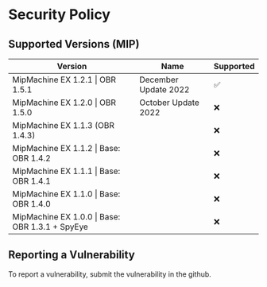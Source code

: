 # Security Policy

## Supported Versions (MIP)

| Version | Name | Supported |
| - | - | - |
| MipMachine EX 1.2.1 \| OBR 1.5.1 | December Update 2022 | :white_check_mark: |
| MipMachine EX 1.2.0 \| OBR 1.5.0 | October Update 2022 | :x: |
| MipMachine EX 1.1.3 (OBR 1.4.3) || :x: |
| MipMachine EX 1.1.2 \| Base: OBR 1.4.2 || :x: |
| MipMachine EX 1.1.1 \| Base: OBR 1.4.1 || :x: |
| MipMachine EX 1.1.0 \| Base: OBR 1.4.0 || :x: |
| MipMachine EX 1.0.0 \| Base: OBR 1.3.1 + SpyEye || :x: |

## Reporting a Vulnerability

To report a vulnerability, submit the vulnerability in the github.

